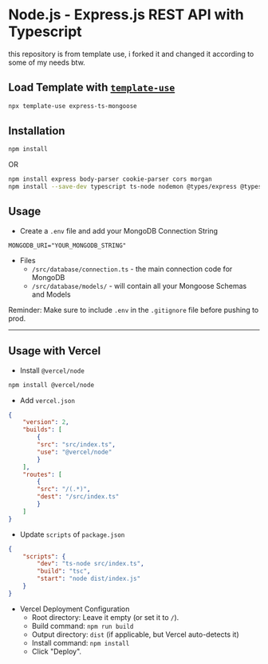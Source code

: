 # Node.js - Express.js REST API with Typescript

this repository is from template use, i forked it and changed it according to some of my needs btw.

## Load Template with [`template-use`](https://github.com/template-use/template-use)
```bash
npx template-use express-ts-mongoose
```

## Installation
```bash
npm install
```

OR

```bash
npm install express body-parser cookie-parser cors morgan
npm install --save-dev typescript ts-node nodemon @types/express @types/node @types/morgan @types/cors @types/cookie-parser
```

## Usage
- Create a `.env` file and add your MongoDB Connection String
```
MONGODB_URI="YOUR_MONGODB_STRING"
```

- Files
    - `/src/database/connection.ts` - the main connection code for MongoDB 
    - `/src/database/models/` - will contain all your Mongoose Schemas and Models

Reminder: Make sure to include `.env` in the `.gitignore` file before pushing to prod.

---

## Usage with Vercel
- Install `@vercel/node`
```bash
npm install @vercel/node
```

- Add `vercel.json`
```json
{
    "version": 2,
    "builds": [
        {
        "src": "src/index.ts",
        "use": "@vercel/node"
        }
    ],
    "routes": [
        {
        "src": "/(.*)",
        "dest": "/src/index.ts"
        }
    ]
}
```

- Update `scripts` of `package.json`
```json
{
    "scripts": {
        "dev": "ts-node src/index.ts",
        "build": "tsc",
        "start": "node dist/index.js"
    }
}
```

- Vercel Deployment Configuration
    - Root directory: Leave it empty (or set it to `/`).
    - Build command: `npm run build`
    - Output directory: `dist` (if applicable, but Vercel auto-detects it)
    - Install command: `npm install`
    - Click "Deploy".
